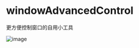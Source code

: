 # windowAdvancedControl

更方便控制窗口的自用小工具

![image](https://github.com/GitFlzy/windowAdvancedControl/master/demo.gif)
